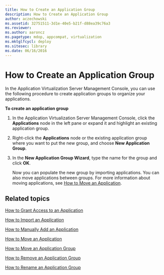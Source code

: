```yaml
---
title: How to Create an Application Group
description: How to Create an Application Group
author: aczechowski
ms.assetid: 32751511-3d1e-40e5-b21f-d88ea39c76a3
ms.reviewer:
ms.author: aaroncz
ms.pagetype: mdop, appcompat, virtualization
ms.mktglfcycl: deploy
ms.sitesec: library
ms.date: 06/16/2016
---
```



# How to Create an Application Group


In the Application Virtualization Server Management Console, you can use the following procedure to create application groups to organize your applications.

**To create an application group**

1.  In the Application Virtualization Server Management Console, click the **Applications** node in the left pane or expand it and highlight an existing application group.

2.  Right-click the **Applications** node or the existing application group where you want to put the new group, and choose **New Application Group**.

3.  In the **New Application Group Wizard**, type the name for the group and click **OK**.

    Now you can populate the new group by importing applications. You can also move applications between groups. For more information about moving applications, see [How to Move an Application](how-to-move-an-application.md).

## Related topics


[How to Grant Access to an Application](how-to-grant-access-to-an-application.md)

[How to Import an Application](how-to-import-an-applicationserver.md)

[How to Manually Add an Application](how-to-manually-add-an-application.md)

[How to Move an Application](how-to-move-an-application.md)

[How to Move an Application Group](how-to-move-an-application-group.md)

[How to Remove an Application Group](how-to-remove-an-application-group.md)

[How to Rename an Application Group](how-to-rename-an-application-group.md)

 

 





